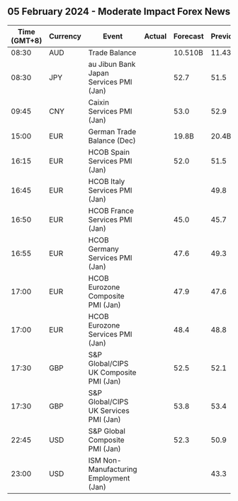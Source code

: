 ## 05 February 2024 - Moderate Impact Forex News

| Time (GMT+8) | Currency | Event | Actual | Forecast | Previous |
|------|----------|-------|--------|----------|----------|
| 08:30 | AUD | Trade Balance |  | 10.510B | 11.437B |
| 08:30 | JPY | au Jibun Bank Japan Services PMI (Jan) |  | 52.7 | 51.5 |
| 09:45 | CNY | Caixin Services PMI (Jan) |  | 53.0 | 52.9 |
| 15:00 | EUR | German Trade Balance (Dec) |  | 19.8B | 20.4B |
| 16:15 | EUR | HCOB Spain Services PMI (Jan) |  | 52.0 | 51.5 |
| 16:45 | EUR | HCOB Italy Services PMI (Jan) |  |  | 49.8 |
| 16:50 | EUR | HCOB France Services PMI (Jan) |  | 45.0 | 45.7 |
| 16:55 | EUR | HCOB Germany Services PMI (Jan) |  | 47.6 | 49.3 |
| 17:00 | EUR | HCOB Eurozone Composite PMI (Jan) |  | 47.9 | 47.6 |
| 17:00 | EUR | HCOB Eurozone Services PMI (Jan) |  | 48.4 | 48.8 |
| 17:30 | GBP | S&P Global/CIPS UK Composite PMI (Jan) |  | 52.5 | 52.1 |
| 17:30 | GBP | S&P Global/CIPS UK Services PMI (Jan) |  | 53.8 | 53.4 |
| 22:45 | USD | S&P Global Composite PMI (Jan) |  | 52.3 | 50.9 |
| 23:00 | USD | ISM Non-Manufacturing Employment (Jan) |  |  | 43.3 |
